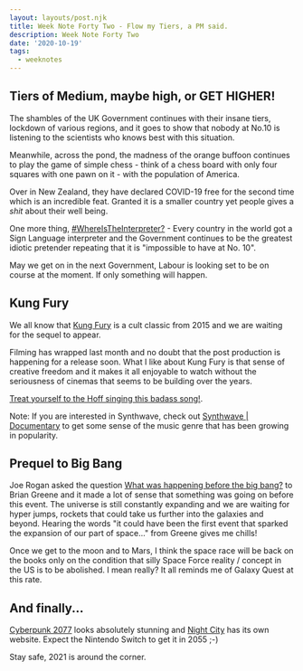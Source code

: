 ```yaml
---
layout: layouts/post.njk
title: Week Note Forty Two - Flow my Tiers, a PM said.
description: Week Note Forty Two
date: '2020-10-19'
tags:
  - weeknotes
---
```


## Tiers of Medium, maybe high, or GET HIGHER!

The shambles of the UK Government continues with their insane tiers, lockdown of various regions, and it goes to show that nobody at No.10 is listening to the scientists who knows best with this situation.

Meanwhile, across the pond, the madness of the orange buffoon continues to play the game of simple chess - think of a chess board with only four squares with one pawn on it - with the population of America.

Over in New Zealand, they have declared COVID-19 free for the second time which is an incredible feat. Granted it is a smaller country yet people gives a _shit_ about their well being.

One more thing, [#WhereIsTheInterpreter?](http://cfd.org.uk/where-is-the-interpreter-campaign/) - Every country in the world got a Sign Language interpreter and the Government continues to be the greatest idiotic pretender repeating that it is "impossible to have at No. 10".

May we get on in the next Government, Labour is looking set to be on course at the moment. If only something will happen.

## Kung Fury

We all know that [Kung Fury](https://www.youtube.com/watch?v=bS5P_LAqiVg) is a cult classic from 2015 and we are waiting for the sequel to appear.

Filming has wrapped last month and no doubt that the post production is happening for a release soon. What I like about Kung Fury is that sense of creative freedom and it makes it all enjoyable to watch without the seriousness of cinemas that seems to be building over the years.

[Treat yourself to the Hoff singing this badass song!](https://www.youtube.com/watch?v=ZTidn2dBYbY).

Note: If you are interested in Synthwave, check out [Synthwave | Documentary](https://www.youtube.com/watch?v=efvQvaN5AI8) to get some sense of the music genre that has been growing in popularity.

## Prequel to Big Bang

Joe Rogan asked the question [What was happening before the big bang?](https://www.youtube.com/watch?v=FHAA_1Guxlo) to Brian Greene and it made a lot of sense that something was going on before this event. The universe is still constantly expanding and we are waiting for hyper jumps, rockets that could take us further into the galaxies and beyond. Hearing the words "it could have been the first event that sparked the expansion of our part of space..." from Greene gives me chills!

Once we get to the moon and to Mars, I think the space race will be back on the books only on the condition that silly Space Force reality / concept in the US is to be abolished. I mean really? It all reminds me of Galaxy Quest at this rate.

## And finally...

[Cyberpunk 2077](https://www.cyberpunk.net/gb/en/) looks absolutely stunning and [Night City](https://www.nightcity.love/en/) has its own website. Expect the Nintendo Switch to get it in 2055 ;-)

Stay safe, 2021 is around the corner.
